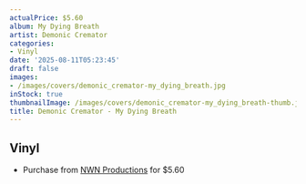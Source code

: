 ```yaml
---
actualPrice: $5.60
album: My Dying Breath
artist: Demonic Cremator
categories:
- Vinyl
date: '2025-08-11T05:23:45'
draft: false
images:
- /images/covers/demonic_cremator-my_dying_breath.jpg
inStock: true
thumbnailImage: /images/covers/demonic_cremator-my_dying_breath-thumb.jpg
title: Demonic Cremator - My Dying Breath
---
```


## Vinyl
* Purchase from [NWN Productions](http://shop.nwnprod.com/index.php?route=product/product&path=76&product_id=1315&sort=pd.name&order=ASC) for $5.60
